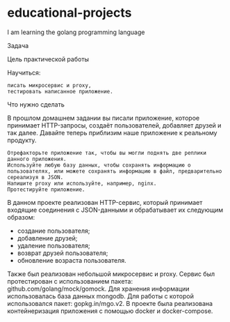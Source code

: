 # educational-projects
I am learning the golang programming language

Задача

Цель практической работы

Научиться: 

    писать микросервис и proxy,
    тестировать написанное приложение. 


Что нужно сделать

В прошлом домашнем задании вы писали приложение, которое принимает HTTP-запросы, создаёт пользователей, добавляет друзей и так далее. 
Давайте теперь приблизим наше приложение к реальному продукту. 

    Отрефакторьте приложение так, чтобы вы могли поднять две реплики данного приложения. 
    Используйте любую базу данных, чтобы сохранять информацию о пользователях, или можете сохранять информацию в файл, предварительно сереализуя в JSON. 
    Напишите proxy или используйте, например, nginx. 
    Протестируйте приложение.

В данном проекте реализован  HTTP-сервис, который принимает входящие соединения с JSON-данными и обрабатывает их следующим образом:
- создание пользователя;
- добавление друзей;
- удаление пользователя;
- возврат друзей пользователя;
- обновление возраста пользователя.

Также был реализован небольшой микросервис и proxy. Сервис был протестирован с использованием пакета: github.com/golang/mock/gomock.
Для хранения информации использовалась база данных mongodb. 
Для работы с которой использовался пакет: gopkg.in/mgo.v2. 
В проекте была реализована контейнеризация приложения с помощью docker и docker-compose.

